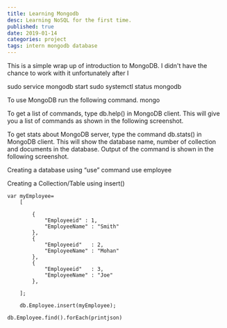 ```yaml
---
title: Learning Mongodb
desc: Learning NoSQL for the first time.
published: true
date: 2019-01-14
categories: project
tags: intern mongodb database
---
```


This is a simple wrap up of introduction to MongoDB. I didn't have the chance to work with it unfortunately after I 

sudo service mongodb start
sudo systemctl status mongodb

To use MongoDB run the following command.
mongo

To get a list of commands, type db.help() in MongoDB client. This will give you a list of commands as shown in the following screenshot.

To get stats about MongoDB server, type the command db.stats() in MongoDB client. This will show the database name, number of collection and documents in the database. Output of the command is shown in the following screenshot.

Creating a database using “use” command
 use employee

Creating a Collection/Table using insert()
``` 
var myEmployee=
	[
	
		{
			"Employeeid" : 1,
			"EmployeeName" : "Smith"
		},
		{
			"Employeeid"   : 2,
			"EmployeeName" : "Mohan"
		},
		{
			"Employeeid"   : 3,
			"EmployeeName" : "Joe"
		},

	];

	db.Employee.insert(myEmployee);

db.Employee.find().forEach(printjson)
```